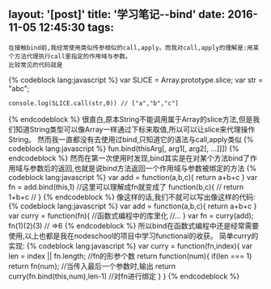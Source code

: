 layout: '[post]'
title: '学习笔记--bind'
date: 2016-11-05 12:45:30
tags:
---
    在接触bind前,我经常使用类似传参相似的call,apply。而我对call,apply的理解是:用某个方法代理执行call里指定的作用域与参数。
    比较常见的代码就是
{% codeblock lang:javascript %}
    var SLICE = Array.prototype.slice;
    var str = "abc";

    console.log(SLICE.call(str,0)) // ["a","b","c"]
{% endcodeblock %}
    很直白,原本String不能调用属于Array的slice方法,但是我们知道String类型可以像Array一样通过下标来取值,所以可以让slice来代理操作String。
    然而我一直都没有去使用过bind,只知道它的语法与call,apply类似
{% codeblock lang:javascript %}
    fun.bind(thisArg[, arg1[, arg2[, ...]]])
{% endcodeblock %}
    然而在第一次使用时发现,bind其实是在对某个方法bind了作用域与参数后的返回,也就是说bind方法返回一个作用域与参数被绑定的方法
{% codeblock lang:javascript %}
    var add = function(a,b,c){
        return a+b+c
    }
    var fn = add.bind(this,1) //这里可以理解成fn就变成了 function(b,c){
                              //                           return 1+b+c
                              //                       }
{% endcodeblock %}
像这样的话,我们不就可以写出像这样的代码:
{% codeblock lang:javascript %}
    var add = function(a,b,c){
        return a+b+c
    }
    var curry = function(fn){       //函数式编程中的库里化
        //...
    }
    var fn = curry(add);
    fn(1)(2)(3) // =>6
{% endcodeblock %}
所以bind在函数式编程中还是经常需要使用,以上也都是我在nodeschool的项目中学习functional的收获。
简单curry的实现:
{% codeblock lang:javascript %}
    var curry = function(fn,index){
        var len = index || fn.length;     //fn的形参个数
        return function(num){
            if(len === 1)
                return fn(num);        //当传入最后一个参数时,输出
            return curry(fn.bind(this,num),len-1) //对fn进行绑定
        }
    }
{% endcodeblock %}
